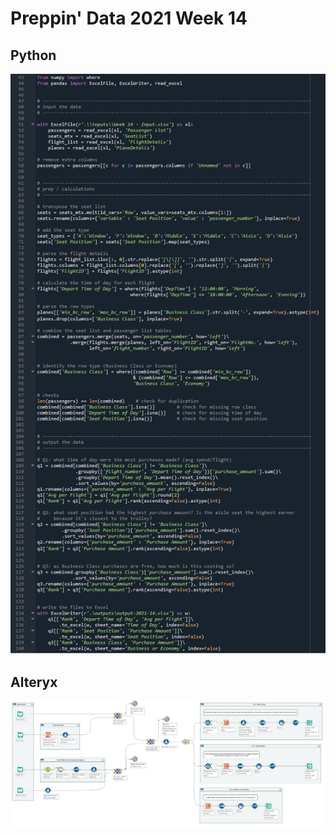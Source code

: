 # Preppin' Data 2021 Week 14

## Python
<a href="preppin-data-2021-14.py">
<img src="img-python-code-2021-14.png?raw=true" alt="Python code">
</a>

## Alteryx
<a href="/preppin-data-2021-14.yxmd">
<img src="img-alteryx-2021-14.PNG?raw=true" alt="Alteryx workflow">
</a>